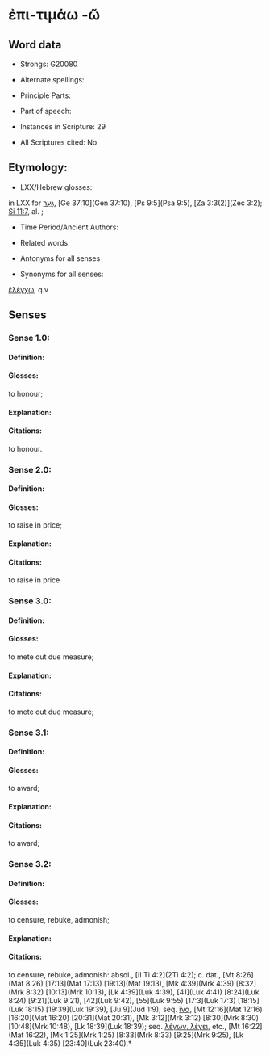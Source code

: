 # ἐπι-τιμάω -ῶ 

<!-- Status: S2=NeedsEdits -->
<!-- Lexica used for edits:   -->

## Word data

* Strongs: G20080

* Alternate spellings:



* Principle Parts: 


* Part of speech: 


* Instances in Scripture: 29

* All Scriptures cited: No

## Etymology: 


* LXX/Hebrew glosses: 

in LXX for [גָּעַר](//en-uhl/H1605), [Ge 37:10](Gen 37:10), [Ps 9:5](Psa 9:5), [Za 3:3(2)](Zec 3:2); [Si 11:7](Sir.11.7), al. ;

* Time Period/Ancient Authors: 


* Related words: 

* Antonyms for all senses

* Synonyms for all senses: 

 [ἐλέγχω](../G16510/01.md), q.v 

## Senses 


### Sense  1.0: 

#### Definition: 

#### Glosses: 

to honour; 

#### Explanation: 


#### Citations: 

to honour. 

### Sense  2.0: 

#### Definition: 

#### Glosses: 

to raise in price; 

#### Explanation: 


#### Citations: 

to raise in price 

### Sense  3.0: 

#### Definition: 

#### Glosses: 

to mete out due measure; 

#### Explanation: 


#### Citations: 

to mete out due measure; 

### Sense  3.1: 

#### Definition: 

#### Glosses: 

to award; 

#### Explanation: 


#### Citations: 

to award; 

### Sense  3.2: 

#### Definition: 

#### Glosses: 

to censure, rebuke, admonish; 

#### Explanation: 


#### Citations: 

to censure, rebuke, admonish: absol., [II Ti 4:2](2Ti 4:2); c. dat., [Mt 8:26](Mat 8:26) [17:13](Mat 17:13) [19:13](Mat 19:13), [Mk 4:39](Mrk 4:39) [8:32](Mrk 8:32) [10:13](Mrk 10:13), [Lk 4:39](Luk 4:39), [41](Luk 4:41) [8:24](Luk 8:24) [9:21](Luk 9:21), [42](Luk 9:42), [55](Luk 9:55) [17:3](Luk 17:3) [18:15](Luk 18:15) [19:39](Luk 19:39), [Ju 9](Jud 1:9); seq. [ἵνα](), [Mt 12:16](Mat 12:16) [16:20](Mat 16:20) [20:31](Mat 20:31), [Mk 3:12](Mrk 3:12) [8:30](Mrk 8:30) [10:48](Mrk 10:48), [Lk 18:39](Luk 18:39); seq. [λέγων, λέγει](), etc., [Mt 16:22](Mat 16:22), [Mk 1:25](Mrk 1:25) [8:33](Mrk 8:33) [9:25](Mrk 9:25), [Lk 4:35](Luk 4:35) [23:40](Luk 23:40).†
